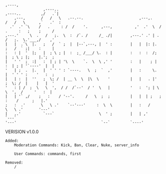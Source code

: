                                                                                              ,----, 
                     ,----..                                               ,----..         ,/   .`| 
        ,---,       /   /   \   .--.--.                         ,---,.    /   /   \      ,`   .'  : 
      .'  .' `\    /   .     : /  /    '.      ,---,          ,'  .'  \  /   .     :   ;    ;     / 
    ,---.'     \  .   /   ;.  \  :  /`. /     /_ ./|        ,---.' .' | .   /   ;.  \.'___,/    ,'  
    |   |  .`\  |.   ;   /  ` ;  |  |--`,---, |  ' :        |   |  |: |.   ;   /  ` ;|    :     |   
    :   : |  '  |;   |  ; \ ; |  :  ;_ /___/ \.  : |        :   :  :  /;   |  ; \ ; |;    |.';  ;   
    |   ' '  ;  :|   :  | ; | '\  \    `.  \  \ ,' '        :   |    ; |   :  | ; | '`----'  |  |   
    '   | ;  .  |.   |  ' ' ' : `----.   \  ;  `  ,'        |   :     \.   |  ' ' ' :    '   :  ;   
    |   | :  |  ''   ;  \; /  | __ \  \  |\  \    '         |   |   . |'   ;  \; /  |    |   |  '   
    '   : | /  ;  \   \  ',  / /  /`--'  / '  \   |         '   :  '; | \   \  ',  /     '   :  |   
    |   | '` ,/    ;   :    / '--'.     /   \  ;  ;         |   |  | ;   ;   :    /      ;   |.'    
    ;   :  .'       \   \ .'    `--'---'     :  \  \        |   :   /     \   \ .'       '---'      
    |   ,.'          `---`                    \  ' ;        |   | ,'       `---`                    
    '---'                                      `--`         `----'

VERISION v1.0.0
    
    Added:
        Moderation Commands: Kick, Ban, Clear, Nuke, server_info

        User Commands: commands, first
    
    Removed:
        /